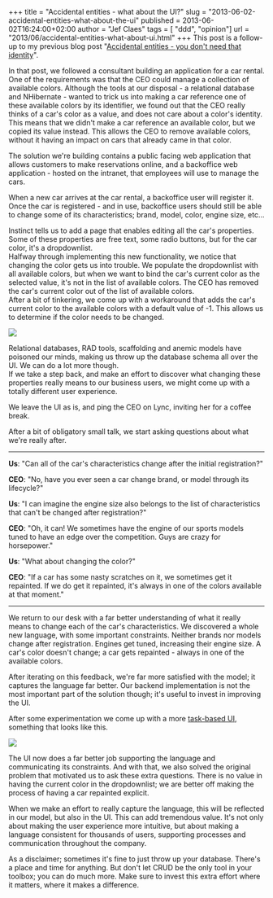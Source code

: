 +++
title = "Accidental entities - what about the UI?"
slug = "2013-06-02-accidental-entities-what-about-the-ui"
published = 2013-06-02T16:24:00+02:00
author = "Jef Claes"
tags = [ "ddd", "opinion"]
url = "2013/06/accidental-entities-what-about-ui.html"
+++
This post is a follow-up to my previous blog post "[Accidental entities - you don't need that identity](http://www.jefclaes.be/2013/05/accidental-entities-you-dont-need-that.html)".  
  
In that post, we followed a consultant building an application for a car
rental. One of the requirements was that the CEO could manage a
collection of available colors. Although the tools at our disposal - a
relational database and NHibernate - wanted to trick us into making a
car reference one of these available colors by its identifier, we found
out that the CEO really thinks of a car's color as a value, and does not
care about a color's identity. This means that we didn't make a car
reference an available color, but we copied its value instead. This
allows the CEO to remove available colors, without it having an impact
on cars that already came in that color.  
  
The solution we're building contains a public facing web application
that allows customers to make reservations online, and a backoffice web
application - hosted on the intranet, that employees will use to manage
the cars.  
  
When a new car arrives at the car rental, a backoffice user will
register it. Once the car is registered - and in use, backoffice users
should still be able to change some of its characteristics; brand,
model, color, engine size, etc...  
  
Instinct tells us to add a page that enables editing all the car's
properties. Some of these properties are free text, some radio buttons,
but for the car color, it's a dropdownlist.  
Halfway through implementing this new functionality, we notice that
changing the color gets us into trouble. We populate the dropdownlist
with all available colors, but when we want to bind the car's current
color as the selected value, it's not in the list of available colors.
The CEO has removed the car's current color out of the list of available
colors.  
After a bit of tinkering, we come up with a workaround that adds the
car's current color to the available colors with a default value of -1.
This allows us to determine if the color needs to be changed.  
  

[![](/post/images/thumbnails/2013-06-02-accidental-entities-what-about-the-ui-EditCar.PNG)](/post/images/2013-06-02-accidental-entities-what-about-the-ui-EditCar.PNG)

  
Relational databases, RAD tools, scaffolding and anemic models have
poisoned our minds, making us throw up the database schema all over the
UI. We can do a lot more though.  
If we take a step back, and make an effort to discover what changing
these properties really means to our business users, we might come up
with a totally different user experience.  
  
We leave the UI as is, and ping the CEO on Lync, inviting her for a
coffee break.  
  
After a bit of obligatory small talk, we start asking questions about
what we're really after.  

_____________________________

**Us**: "Can all of the car's characteristics change after the initial
registration?"  

**CEO**: "No, have you ever seen a car change brand, or model through
its lifecycle?"  
  
**Us**: "I can imagine the engine size also belongs to the list of
characteristics that can't be changed after registration?"  

**CEO**: "Oh, it can! We sometimes have the engine of our sports models
tuned to have an edge over the competition. Guys are crazy for
horsepower."  
  
**Us**: "What about changing the color?"  

**CEO**: "If a car has some nasty scratches on it, we sometimes get it
repainted. If we do get it repainted, it's always in one of the colors
available at that moment."  
  
_________________

We return to our desk with a far better understanding of what it really
means to change each of the car's characteristics. We discovered a whole
new language, with some important constraints. Neither brands nor models
change after registration. Engines get tuned, increasing their engine
size. A car's color doesn't change; a car gets repainted - always in one
of the available colors.  
  
After iterating on this feedback, we're far more satisfied with the
model; it captures the language far better. Our backend implementation
is not the most important part of the solution though; it's useful to
invest in improving the UI.  
  
After some experimentation we come up with a more [task-based
UI](http://cqrs.wordpress.com/documents/task-based-ui/), something that
looks like this.  
  

[![](/post/images/thumbnails/2013-06-02-accidental-entities-what-about-the-ui-EditCarExplicit.PNG)](/post/images/2013-06-02-accidental-entities-what-about-the-ui-EditCarExplicit.PNG)

  
The UI now does a far better job supporting the language and
communicating its constraints. And with that, we also solved the
original problem that motivated us to ask these extra questions. There
is no value in having the current color in the dropdownlist; we are
better off making the process of having a car repainted explicit.  
  
When we make an effort to really capture the language, this will be
reflected in our model, but also in the UI. This can add tremendous
value. It's not only about making the user experience more intuitive,
but about making a language consistent for thousands of users,
supporting processes and communication throughout the company.  
  
As a disclaimer; sometimes it's fine to just throw up your database.
There's a place and time for anything. But don't let CRUD be the only
tool in your toolbox; you can do much more. Make sure to invest this
extra effort where it matters, where it makes a difference.
